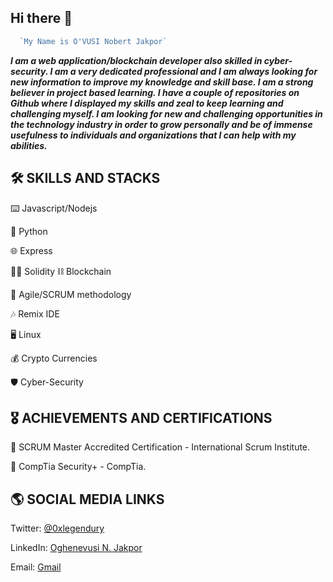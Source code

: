 ## **Hi there** 👋
```javascript
  `My Name is O'VUSI Nobert Jakpor`
```
 
 ***I am a web application/blockchain developer also skilled in cyber-security. I am a very dedicated professional and I am always looking for new information to improve my knowledge and skill base. I am a strong believer in project based learning. I have a couple of repositories on Github where I displayed my skills and zeal to keep learning and challenging myself. I am looking for new and challenging opportunities in the technology industry in order to grow personally and be of immense usefulness to individuals and organizations that I can help with my abilities.*** 

## :hammer_and_wrench: SKILLS AND STACKS
:keyboard: Javascript/Nodejs

:snake: Python

:globe_with_meridians: Express

:man_technologist: Solidity :chains: Blockchain

:mechanical_arm: Agile/SCRUM methodology

:notes: Remix IDE

:desktop_computer: Linux

:moneybag: Crypto Currencies

:shield: Cyber-Security


## :medal_military: ACHIEVEMENTS AND CERTIFICATIONS
:1st_place_medal: SCRUM Master Accredited Certification - International Scrum Institute.

:1st_place_medal: CompTia Security+ - CompTia.


## :earth_americas: SOCIAL MEDIA LINKS

Twitter: [@0xlegendury](https://twitter.com/0xlegendury?t=omacf4F2s-nt13hpIF6EwA&s=09)

LinkedIn: [Oghenevusi N. Jakpor](https://www.linkedin.com/in/oghene-vusi-nobert-jakpor-1941b0198)

Email: [Gmail](ovusinobert@gmail.com)







<!--
**Ovusi/Ovusi** is a ✨ _special_ ✨ repository because its `README.md` (this file) appears on your GitHub profile.

Here are some ideas to get you started:

- 🔭 I’m currently working on ...
- 🌱 I’m currently learning ...
- 👯 I’m looking to collaborate on ...
- 🤔 I’m looking for help with ...
- 💬 Ask me about ...
- 📫 How to reach me: ...
- 😄 Pronouns: ...
- ⚡ Fun fact: ...
-->

